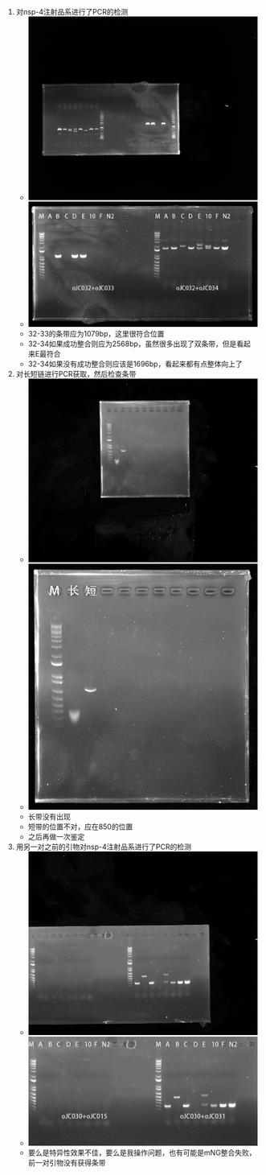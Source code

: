 1. 对nsp-4注射品系进行了PCR的检测
    + ![原始图像](../../photo/20240121/admin%202024-01-21%2002h03m35s(GelRed).jpg)
    + ![修正图像](../../photo/20240121/admin%202024-01-21%2002h03m35s(GelRed)-result.jpg)
    + 32-33的条带应为1079bp，这里很符合位置
    + 32-34如果成功整合则应为2568bp，虽然很多出现了双条带，但是看起来E最符合
    + 32-34如果没有成功整合则应该是1696bp，看起来都有点整体向上了
2. 对长短链进行PCR获取，然后检查条带
   + ![原始图像](../../photo/20240121/admin%202024-01-21%2003h19m57s(GelRed).jpg)
   + ![修正图像](../../photo/20240121/admin%202024-01-21%2003h19m57s(GelRed)-result.jpg)
   + 长带没有出现
   + 短带的位置不对，应在850的位置
   + 之后再做一次鉴定
3. 用另一对之前的引物对nsp-4注射品系进行了PCR的检测
   + ![原始图像](../../photo/20240121/admin%202024-01-21%2004h32m21s(GelRed).jpg)
   + ![修正图像](../../photo/20240121/admin%202024-01-21%2004h32m21s(GelRed)-result.jpg)
   + 要么是特异性效果不佳，要么是我操作问题，也有可能是mNG整合失败，前一对引物没有获得条带
